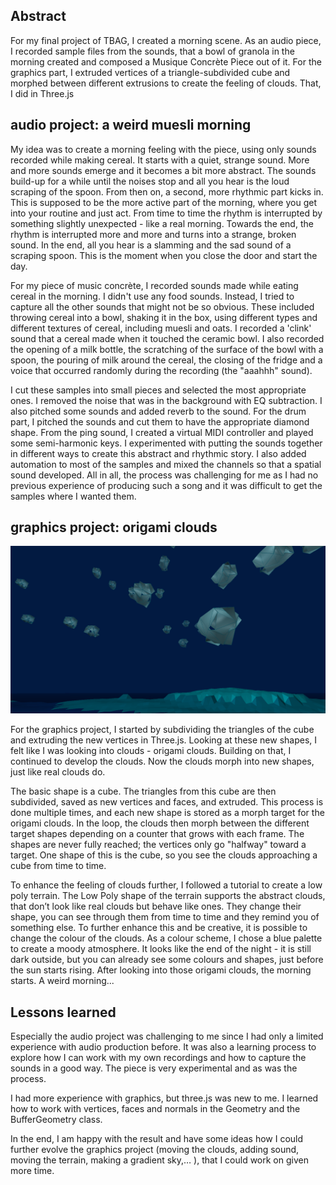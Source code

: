 ## Abstract

For my final project of TBAG, I created a morning scene. As an audio piece, I recorded sample files from the sounds, that a bowl of granola in the morning created and composed a Musique Concrète Piece out of it. For the graphics part, I extruded vertices of a triangle-subdivided cube and morphed between different extrusions to create the feeling of clouds. That, I did in Three.js

## audio project: a weird muesli morning

My idea was to create a morning feeling with the piece, using only sounds recorded while making cereal. It starts with a quiet, strange sound. More and more sounds emerge and it becomes a bit more abstract. The sounds build-up for a while until the noises stop and all you hear is the loud scraping of the spoon. From then on, a second, more rhythmic part kicks in. This is supposed to be the more active part of the morning, where you get into your routine and just act. From time to time the rhythm is interrupted by something slightly unexpected - like a real morning. Towards the end, the rhythm is interrupted more and more and turns into a strange, broken sound. In the end, all you hear is a slamming and the sad sound of a scraping spoon. This is the moment when you close the door and start the day.

For my piece of music concrète, I recorded sounds made while eating cereal in the morning. I didn't use any food sounds. Instead, I tried to capture all the other sounds that might not be so obvious. These included throwing cereal into a bowl, shaking it in the box, using different types and different textures of cereal, including muesli and oats. I recorded a 'clink' sound that a cereal made when it touched the ceramic bowl. I also recorded the opening of a milk bottle, the scratching of the surface of the bowl with a spoon, the pouring of milk around the cereal, the closing of the fridge and a voice that occurred randomly during the recording (the "aaahhh" sound).

I cut these samples into small pieces and selected the most appropriate ones. I removed the noise that was in the background with EQ subtraction. I also pitched some sounds and added reverb to the sound. For the drum part, I pitched the sounds and cut them to have the appropriate diamond shape. From the ping sound, I created a virtual MIDI controller and played some semi-harmonic keys. I experimented with putting the sounds together in different ways to create this abstract and rhythmic story. I also added automation to most of the samples and mixed the channels so that a spatial sound developed. All in all, the process was challenging for me as I had no previous experience of producing such a song and it was difficult to get the samples where I wanted them.

## graphics project: origami clouds

![Origami Clouds](origamiclouds.png)

For the graphics project, I started by subdividing the triangles of the cube and extruding the new vertices in Three.js. Looking at these new shapes, I felt like I was looking into clouds - origami clouds. Building on that, I continued to develop the clouds. Now the clouds morph into new shapes, just like real clouds do.

The basic shape is a cube. The triangles from this cube are then subdivided, saved as new vertices and faces, and extruded. This process is done multiple times, and each new shape is stored as a morph target for the origami clouds. In the loop, the clouds then morph between the different target shapes depending on a counter that grows with each frame.  The shapes are never fully reached; the vertices only go "halfway" toward a target. One shape of this is the cube, so you see the clouds approaching a cube from time to time. 

To enhance the feeling of clouds further, I followed a tutorial to create a low poly terrain. The Low Poly shape of the terrain supports the abstract clouds, that don’t look like real clouds but behave like ones. They change their shape, you can see through them from time to time and they remind you of something else. To further enhance this and be creative, it is possible to change the colour of the clouds. As a colour scheme, I chose a blue palette to create a moody atmosphere. It looks like the end of the night - it is still dark outside, but you can already see some colours and shapes, just before the sun starts rising. After looking into those origami clouds, the morning starts. A weird morning... 

## Lessons learned

Especially the audio project was challenging to me since I had only a limited experience with audio production before. It was also a learning process to explore how I can work with my own recordings and how to capture the sounds in a good way. The piece is very experimental and as was the process. 

I had more experience with graphics, but three.js was new to me. I learned how to work with vertices, faces and normals in the Geometry and the BufferGeometry class. 

In the end, I am happy with the result and have some ideas how I could further evolve the graphics project (moving the clouds, adding sound, moving the terrain, making a gradient sky,… ), that I could work on given more time.
